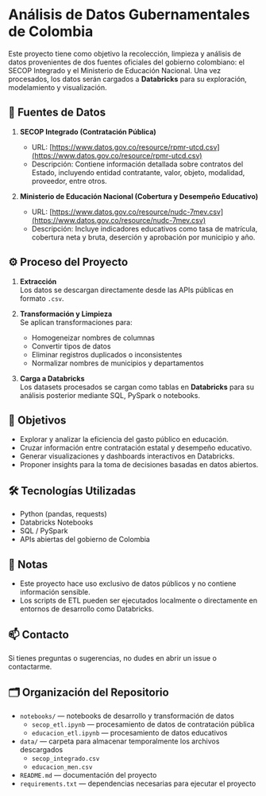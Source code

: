 # Análisis de Datos Gubernamentales de Colombia

Este proyecto tiene como objetivo la recolección, limpieza y análisis de datos provenientes de dos fuentes oficiales del gobierno colombiano: el SECOP Integrado y el Ministerio de Educación Nacional. Una vez procesados, los datos serán cargados a **Databricks** para su exploración, modelamiento y visualización.

## 📂 Fuentes de Datos

1. **SECOP Integrado (Contratación Pública)**  
   - URL: [https://www.datos.gov.co/resource/rpmr-utcd.csv](https://www.datos.gov.co/resource/rpmr-utcd.csv)  
   - Descripción: Contiene información detallada sobre contratos del Estado, incluyendo entidad contratante, valor, objeto, modalidad, proveedor, entre otros.

2. **Ministerio de Educación Nacional (Cobertura y Desempeño Educativo)**  
   - URL: [https://www.datos.gov.co/resource/nudc-7mev.csv](https://www.datos.gov.co/resource/nudc-7mev.csv)  
   - Descripción: Incluye indicadores educativos como tasa de matrícula, cobertura neta y bruta, deserción y aprobación por municipio y año.

## ⚙️ Proceso del Proyecto

1. **Extracción**  
   Los datos se descargan directamente desde las APIs públicas en formato `.csv`.

2. **Transformación y Limpieza**  
   Se aplican transformaciones para:
   - Homogeneizar nombres de columnas
   - Convertir tipos de datos
   - Eliminar registros duplicados o inconsistentes
   - Normalizar nombres de municipios y departamentos

3. **Carga a Databricks**  
   Los datasets procesados se cargan como tablas en **Databricks** para su análisis posterior mediante SQL, PySpark o notebooks.

## 🚀 Objetivos

- Explorar y analizar la eficiencia del gasto público en educación.
- Cruzar información entre contratación estatal y desempeño educativo.
- Generar visualizaciones y dashboards interactivos en Databricks.
- Proponer insights para la toma de decisiones basadas en datos abiertos.

## 🛠️ Tecnologías Utilizadas

- Python (pandas, requests)
- Databricks Notebooks
- SQL / PySpark
- APIs abiertas del gobierno de Colombia

## 📌 Notas

- Este proyecto hace uso exclusivo de datos públicos y no contiene información sensible.
- Los scripts de ETL pueden ser ejecutados localmente o directamente en entornos de desarrollo como Databricks.

## 📫 Contacto

Si tienes preguntas o sugerencias, no dudes en abrir un issue o contactarme.

## 🗂️ Organización del Repositorio

- `notebooks/` — notebooks de desarrollo y transformación de datos
  - `secop_etl.ipynb` — procesamiento de datos de contratación pública
  - `educacion_etl.ipynb` — procesamiento de datos educativos
- `data/` — carpeta para almacenar temporalmente los archivos descargados
  - `secop_integrado.csv`
  - `educacion_men.csv`
- `README.md` — documentación del proyecto
- `requirements.txt` — dependencias necesarias para ejecutar el proyecto


